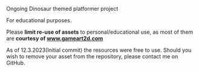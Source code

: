 Ongoing Dinosaur themed platformer project

For educational purposes. 

Please **limit re-use of assets** to personal/educational use, as most of them are **courtesy of www.gameart2d.com**

As of 12.3.2023(Initial commit) the resources were free to use. Should you wish to remove your asset from the repository, please contact me on GitHub.
